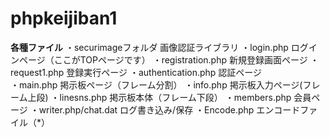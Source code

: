 # phpkeijiban1
**各種ファイル**
・securimageフォルダ	画像認証ライブラリ
・login.php		ログインページ（ここがTOPページです）
・registration.php	新規登録画面ページ
・request1.php		登録実行ページ
・authentication.php	認証ページ	
・main.php		掲示板ページ（フレーム分割）
・info.php		掲示板入力ページ(フレーム上段)
・linesns.php		掲示板本体（フレーム下段）
・members.php		会員ページ
・writer.php/chat.dat	ログ書き込み/保存
・Encode.php		エンコードファイル（*）
